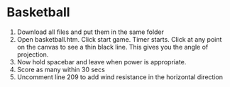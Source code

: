 # Basketball

1. Download all files and put them in the same folder
2. Open basketball.htm. Click start game. Timer starts. Click at any point on the canvas to see a thin black line. This gives you the angle of projection.
3. Now hold spacebar and leave when power is appropriate.
4. Score as many within 30 secs
5. Uncomment line 209 to add wind resistance in the horizontal direction



